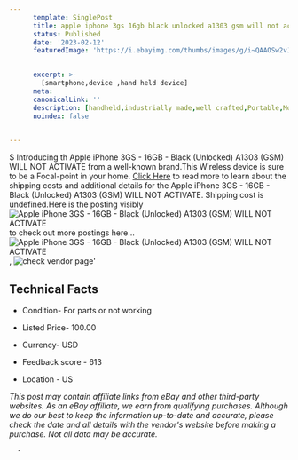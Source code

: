 ```yaml
---
      template: SinglePost
      title: apple iphone 3gs 16gb black unlocked a1303 gsm will not activate
      status: Published
      date: '2023-02-12'
      featuredImage: 'https://i.ebayimg.com/thumbs/images/g/i~QAAOSw2vJcw5MC/s-l225.jpg'
       

      excerpt: >-
        [smartphone,device ,hand held device]
      meta:
      canonicalLink: ''
      description: [handheld,industrially made,well crafted,Portable,Mobile,Compact,Convenient,Lightweight,Maneuverable,Man-portable,Miniature,Carriable,Hand-held,Light,Holdable,Transportable,Mobile device,Pocket-sized,On-the-go,Wireless,Cordless,Compact size,Convenient size, smartphone,device ,hand held device]
      noindex: false
      

---
```

$
      Introducing th Apple iPhone 3GS - 16GB - Black (Unlocked) A1303 (GSM) WILL NOT ACTIVATE from a well-known brand.This Wireless device  is sure to be a Focal-point in your home. [Click Here](https://www.ebay.com/itm/382921864421?hash=item5927ebf4e5%3Ag%3Ai%7EQAAOSw2vJcw5MC&mkevt=1&mkcid=1&mkrid=711-53200-19255-0&campid=%253CePNCampaignId%253E&customid=%253CreferenceId%253E&toolid=10049) to read more to learn about the shipping costs and additional details for the Apple iPhone 3GS - 16GB - Black (Unlocked) A1303 (GSM) WILL NOT ACTIVATE. Shipping cost is undefined.Here is the posting visibly ![Apple iPhone 3GS - 16GB - Black (Unlocked) A1303 (GSM) WILL NOT ACTIVATE](https://i.ebayimg.com/thumbs/images/g/i~QAAOSw2vJcw5MC/s-l225.jpg) to check out more postings here... ![Apple iPhone 3GS - 16GB - Black (Unlocked) A1303 (GSM) WILL NOT ACTIVATE](https://i.ebayimg.com/images/g/i~QAAOSw2vJcw5MC/s-l1600.jpg), ![check vendor page](https://origin-galleryplus.ebayimg.com/ws/web/382921864421_2_0_1/225x225.jpg,https://origin-galleryplus.ebayimg.com/ws/web/382921864421_3_0_1/225x225.jpg,https://origin-galleryplus.ebayimg.com/ws/web/382921864421_4_0_1/225x225.jpg,https://origin-galleryplus.ebayimg.com/ws/web/382921864421_5_0_1/225x225.jpg,https://origin-galleryplus.ebayimg.com/ws/web/382921864421_6_0_1/225x225.jpg)'

      

 ## Technical Facts 



     
      

 - Condition- For parts or not working 


      

 - Listed Price- 100.00 


      

 - Currency- USD 


      

 - Feedback score - 613 


      

 - Location - US 


      
      

 *_This post may contain affiliate links from eBay and other third-party websites. As an eBay affiliate, we earn from qualifying purchases. Although we do our best to keep the information up-to-date and accurate, please check the date and all details with the vendor's website before making a purchase. Not all data may be accurate._*




      -
